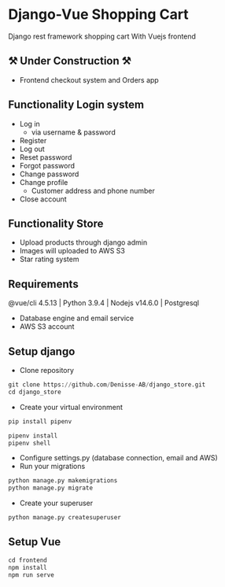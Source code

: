 # Django-Vue Shopping Cart

Django rest framework shopping cart With Vuejs frontend

## :hammer_and_pick: Under Construction :hammer_and_pick:
- Frontend checkout system and Orders app

## Functionality Login system

- Log in
    - via username & password
- Register
- Log out
- Reset password
- Forgot password
- Change password
- Change profile
    - Customer address and phone number
- Close account

## Functionality Store

- Upload products through django admin
- Images will uploaded to AWS S3
- Star rating system

## Requirements

@vue/cli 4.5.13 | Python 3.9.4 | Nodejs v14.6.0 | Postgresql

- Database engine and email service
- AWS S3 account

## Setup django

- Clone repository

``` python
git clone https://github.com/Denisse-AB/django_store.git
cd django_store
```

- Create your virtual environment

```python
pip install pipenv

pipenv install
pipenv shell
```

- Configure settings.py (database connection, email and AWS)
- Run your migrations

```python
python manage.py makemigrations
python manage.py migrate
```
- Create your superuser

```python
python manage.py createsuperuser
```

## Setup Vue

```javascript
cd frontend
npm install
npm run serve
```

